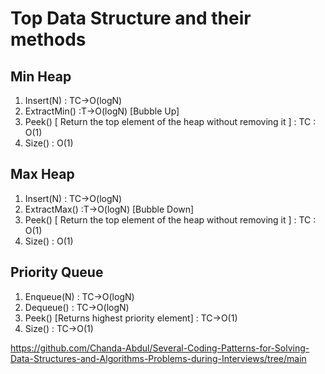 # Top Data Structure and their methods

## Min Heap

1. Insert(N) : TC->O(logN)
2. ExtractMin() :T->O(logN) [Bubble Up]
3. Peek() [ Return the top element of the heap without removing it ] : TC : O(1)
4. Size() : O(1)

## Max Heap

1. Insert(N) : TC->O(logN)
2. ExtractMax() :T->O(logN) [Bubble Down]
3. Peek() [ Return the top element of the heap without removing it ] : TC : O(1)
4. Size() : O(1)

## Priority Queue

1. Enqueue(N) : TC->O(logN)
2. Dequeue() : TC->O(logN)
3. Peek() [Returns highest priority element] : TC->O(1)
4. Size() : TC->O(1)


https://github.com/Chanda-Abdul/Several-Coding-Patterns-for-Solving-Data-Structures-and-Algorithms-Problems-during-Interviews/tree/main